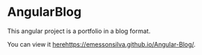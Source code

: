 # AngularBlog

This angular project is a portfolio in a blog format.

You can view it [here](https://emessonsilva.github.io/Angular-Blog/)https://emessonsilva.github.io/Angular-Blog/.
